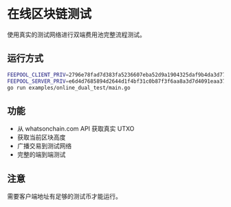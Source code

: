 # 在线区块链测试

使用真实的测试网络进行双端费用池完整流程测试。

## 运行方式

```bash
FEEPOOL_CLIENT_PRIV=2796e78fad7d383fa5236607eba52d9a1904325daf9b4da3d77be5ad15ab1dae \
FEEPOOL_SERVER_PRIV=e6d4d7685894d2644d1f4bf31c0b87f3f6aa8a3d7d4091eaa375e81d6c9f9091 \
go run examples/online_dual_test/main.go
```

## 功能

- 从 whatsonchain.com API 获取真实 UTXO
- 获取当前区块高度
- 广播交易到测试网络
- 完整的端到端测试

## 注意

需要客户端地址有足够的测试币才能运行。